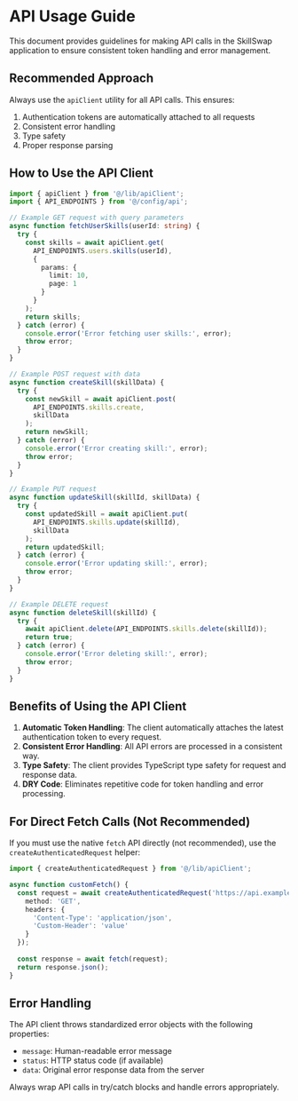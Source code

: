 # API Usage Guide

This document provides guidelines for making API calls in the SkillSwap application to ensure consistent token handling and error management.

## Recommended Approach

Always use the `apiClient` utility for all API calls. This ensures:

1. Authentication tokens are automatically attached to all requests
2. Consistent error handling
3. Type safety
4. Proper response parsing

## How to Use the API Client

```typescript
import { apiClient } from '@/lib/apiClient';
import { API_ENDPOINTS } from '@/config/api';

// Example GET request with query parameters
async function fetchUserSkills(userId: string) {
  try {
    const skills = await apiClient.get(
      API_ENDPOINTS.users.skills(userId),
      {
        params: {
          limit: 10,
          page: 1
        }
      }
    );
    return skills;
  } catch (error) {
    console.error('Error fetching user skills:', error);
    throw error;
  }
}

// Example POST request with data
async function createSkill(skillData) {
  try {
    const newSkill = await apiClient.post(
      API_ENDPOINTS.skills.create,
      skillData
    );
    return newSkill;
  } catch (error) {
    console.error('Error creating skill:', error);
    throw error;
  }
}

// Example PUT request
async function updateSkill(skillId, skillData) {
  try {
    const updatedSkill = await apiClient.put(
      API_ENDPOINTS.skills.update(skillId),
      skillData
    );
    return updatedSkill;
  } catch (error) {
    console.error('Error updating skill:', error);
    throw error;
  }
}

// Example DELETE request
async function deleteSkill(skillId) {
  try {
    await apiClient.delete(API_ENDPOINTS.skills.delete(skillId));
    return true;
  } catch (error) {
    console.error('Error deleting skill:', error);
    throw error;
  }
}
```

## Benefits of Using the API Client

1. **Automatic Token Handling**: The client automatically attaches the latest authentication token to every request.
2. **Consistent Error Handling**: All API errors are processed in a consistent way.
3. **Type Safety**: The client provides TypeScript type safety for request and response data.
4. **DRY Code**: Eliminates repetitive code for token handling and error processing.

## For Direct Fetch Calls (Not Recommended)

If you must use the native `fetch` API directly (not recommended), use the `createAuthenticatedRequest` helper:

```typescript
import { createAuthenticatedRequest } from '@/lib/apiClient';

async function customFetch() {
  const request = await createAuthenticatedRequest('https://api.example.com/data', {
    method: 'GET',
    headers: {
      'Content-Type': 'application/json',
      'Custom-Header': 'value'
    }
  });
  
  const response = await fetch(request);
  return response.json();
}
```

## Error Handling

The API client throws standardized error objects with the following properties:

- `message`: Human-readable error message
- `status`: HTTP status code (if available)
- `data`: Original error response data from the server

Always wrap API calls in try/catch blocks and handle errors appropriately.